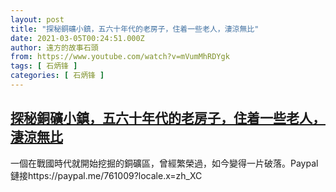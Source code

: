 ```yaml
---
layout: post
title: "探秘銅礦小鎮，五六十年代的老房子，住着一些老人，淒涼無比"
date: 2021-03-05T00:24:51.000Z
author: 遠方的故事石頭
from: https://www.youtube.com/watch?v=mVumMhRDYgk
tags: [ 石炳锋 ]
categories: [ 石炳锋 ]
---
```

<!--1614903891000-->
[探秘銅礦小鎮，五六十年代的老房子，住着一些老人，淒涼無比](https://www.youtube.com/watch?v=mVumMhRDYgk)
------

<div>
一個在戰國時代就開始挖掘的銅礦區，曾經繁榮過，如今變得一片破落。Paypal鏈接https://paypal.me/761009?locale.x=zh_XC
</div>
